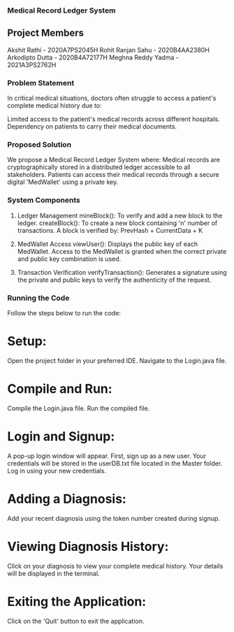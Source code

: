### Medical Record Ledger System

## Project Members
Akshit Rathi - 2020A7PS2045H
Rohit Ranjan Sahu - 2020B4AA2380H
Arkodipto Dutta - 2020B4A72177H
Meghna Reddy Yadma - 2021A3PS2762H


### Problem Statement
In critical medical situations, doctors often struggle to access a patient's complete medical history due to:

Limited access to the patient's medical records across different hospitals.
Dependency on patients to carry their medical documents.

### Proposed Solution
We propose a Medical Record Ledger System where:
Medical records are cryptographically stored in a distributed ledger accessible to all stakeholders.
Patients can access their medical records through a secure digital 'MedWallet' using a private key.

### System Components
1. Ledger Management
mineBlock(): To verify and add a new block to the ledger.
createBlock(): To create a new block containing 'n' number of transactions.
A block is verified by:
PrevHash + CurrentData + K

2. MedWallet Access
viewUser(): Displays the public key of each MedWallet.
Access to the MedWallet is granted when the correct private and public key combination is used.

3. Transaction Verification
verifyTransaction(): Generates a signature using the private and public keys to verify the authenticity of the request.


### Running the Code
Follow the steps below to run the code:

# Setup:
Open the project folder in your preferred IDE.
Navigate to the Login.java file.
# Compile and Run:
Compile the Login.java file.
Run the compiled file.
# Login and Signup:
A pop-up login window will appear.
First, sign up as a new user.
Your credentials will be stored in the userDB.txt file located in the Master folder.
Log in using your new credentials.
# Adding a Diagnosis:
Add your recent diagnosis using the token number created during signup.
# Viewing Diagnosis History:
Click on your diagnosis to view your complete medical history. Your details will be displayed in the terminal.
# Exiting the Application:
Click on the 'Quit' button to exit the application.
